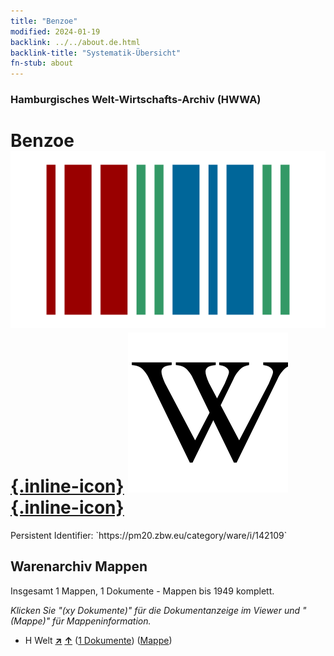 ```yaml
---
title: "Benzoe"
modified: 2024-01-19
backlink: ../../about.de.html
backlink-title: "Systematik-Übersicht"
fn-stub: about
---
```


### Hamburgisches Welt-Wirtschafts-Archiv (HWWA)

# Benzoe &#160; [![Wikidata](/images/Wikidata-logo.svg "Wikidata"){.inline-icon}](http://www.wikidata.org/entity/Q793163) [![Wikipedia](/images/Wikipedia-W.svg "Wikipedia"){.inline-icon}](https://de.wikipedia.org/wiki/Benzoe)

<div class="hint">Persistent Identifier: `https://pm20.zbw.eu/category/ware/i/142109`</div>







## Warenarchiv Mappen






Insgesamt 1 Mappen, 1 Dokumente - Mappen bis 1949 komplett.

_Klicken Sie "(xy Dokumente)" für die Dokumentanzeige im Viewer und "(Mappe)" für Mappeninformation._



- H Welt [**&nearr;**](../../../geo/i/141728/about.de.html "Welt (alle Mappen)") [**&uarr;**](../../../geo/about.de.html#H "Ländersystematik") (<a href="https://pm20.zbw.eu/iiifview/folder/wa/142109,141728" title="über: Benzoe : Welt" target="_blank">1 Dokumente</a>) ([Mappe](../../../../folder/wa/1421xx/142109/1417xx/141728/about.de.html))



<a id="filmsections" />














